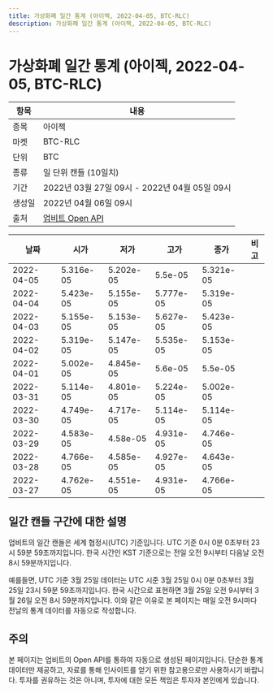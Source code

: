 ```yaml
---
title: 가상화폐 일간 통계 (아이젝, 2022-04-05, BTC-RLC)
description: 가상화폐 일간 통계 (아이젝, 2022-04-05, BTC-RLC)
---
```



가상화폐 일간 통계 (아이젝, 2022-04-05, BTC-RLC)
===

|항목|내용|
|--|--|
|종목|아이젝|
|마켓|BTC-RLC|
|단위|BTC|
|종류|일 단위 캔들 (10일치)|
|기간|2022년 03월 27일 09시 - 2022년 04월 05일 09시|
|생성일|2022년 04월 06일 09시|
|출처|[업비트 Open API](https://docs.upbit.com)|


|날짜|시가|저가|고가|종가|비고|
|--|--|--|--|--|--|
|2022-04-05|5.316e-05|5.202e-05|5.5e-05|5.321e-05|    |
|2022-04-04|5.423e-05|5.155e-05|5.777e-05|5.319e-05|    |
|2022-04-03|5.155e-05|5.153e-05|5.627e-05|5.423e-05|    |
|2022-04-02|5.319e-05|5.147e-05|5.535e-05|5.153e-05|    |
|2022-04-01|5.002e-05|4.845e-05|5.6e-05|5.5e-05|    |
|2022-03-31|5.114e-05|4.801e-05|5.224e-05|5.002e-05|    |
|2022-03-30|4.749e-05|4.717e-05|5.114e-05|5.114e-05|    |
|2022-03-29|4.583e-05|4.58e-05|4.931e-05|4.746e-05|    |
|2022-03-28|4.766e-05|4.585e-05|4.927e-05|4.643e-05|    |
|2022-03-27|4.762e-05|4.551e-05|4.931e-05|4.766e-05|    |


일간 캔들 구간에 대한 설명
---


업비트의 일간 캔들은 세계 협정시(UTC) 기준입니다. 
UTC 기준 0시 0분 0초부터 23시 59분 59초까지입니다. 
한국 시간인 KST 기준으로는 전일 오전 9시부터 다음날 오전 8시 59분까지입니다. 


예를들면, UTC 기준 3월 25일 데이터는 UTC 시준 3월 25일 0시 0분 0초부터 3월 25일 23시 59분 59초까지입니다. 
한국 시간으로 표현하면 3월 25일 오전 9시부터 3월 26일 오전 8시 59분까지입니다. 
이와 같은 이유로 본 페이지는 매일 오전 9시마다 전날의 통계 데이터를 자동으로 작성합니다. 


주의
---


본 페이지는 업비트의 Open API를 통하여 자동으로 생성된 페이지입니다. 
단순한 통계 데이터만 제공하고, 자료를 통해 인사이트를 얻기 위한 참고용으로만 사용하시기 바랍니다. 
투자를 권유하는 것은 아니며, 투자에 대한 모든 책임은 투자자 본인에게 있습니다. 
